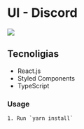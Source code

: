 # UI - Discord

![](img/assets/img/discord.png)


## Tecnoligias

- React.js 
- Styled Components
- TypeScript

### Usage

    1. Run `yarn install`

